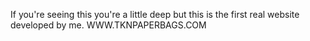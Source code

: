 If you're seeing this you're a little deep but this is the first real website developed by me.
WWW.TKNPAPERBAGS.COM
